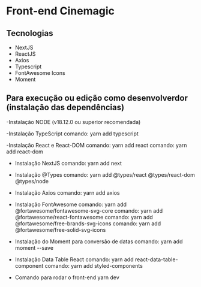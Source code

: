 # Front-end Cinemagic

## Tecnologias
- NextJS
- ReactJS
- Axios
- Typescript
- FontAwesome Icons
- Moment

## Para execução ou edição como desenvolverdor (instalação das dependências)

-Instalação NODE (v18.12.0 ou superior recomendada)

-Instalação TypeScript
comando: yarn add typescript

-Instalação React e React-DOM
comando: yarn add react
comando: yarn add react-dom

- Instalação NextJS
comando: yarn add next

- Instalação @Types
comando: yarn add @types/react @types/react-dom @types/node

- Instalação Axios
comando: yarn add axios

- Instalação FontAwesome
comando: yarn add @fortawesome/fontawesome-svg-core
comando: yarn add @fortawesome/react-fontawesome
comando: yarn add @fortawesome/free-brands-svg-icons
comando: yarn add @fortawesome/free-solid-svg-icons

- Instalação do Moment para conversão de datas
comando: yarn add moment --save

- Instalação Data Table React
comando: yarn add react-data-table-component
comando: yarn add styled-components

- Comando para rodar o front-end
yarn dev

